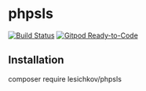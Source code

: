 # phpsls

[![Build Status](https://img.shields.io/travis/lesichkovm/phpsls/master.svg?style=flat-square)](https://travis-ci.com/lesichkovm/phpsls)
[![Gitpod Ready-to-Code](https://img.shields.io/badge/Gitpod-Ready--to--Code-blue?logo=gitpod)](https://gitpod.io/#https://github.com/lesichkovm/phpsls) 

## Installation
composer require lesichkov/phpsls
